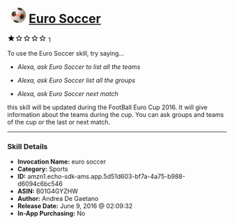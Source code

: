# &nbsp;<img src="skill_icon" alt="Euro Soccer icon" width="36"> [Euro Soccer](http://alexa.amazon.com/#skills/amzn1.echo-sdk-ams.app.5d51d603-bf7a-4a75-b988-d6094c6bc546)
![1 stars](../../images/ic_star_black_18dp_1x.png)![1 stars](../../images/ic_star_border_black_18dp_1x.png)![1 stars](../../images/ic_star_border_black_18dp_1x.png)![1 stars](../../images/ic_star_border_black_18dp_1x.png)![1 stars](../../images/ic_star_border_black_18dp_1x.png) 1

To use the Euro Soccer skill, try saying...

* *Alexa, ask Euro Soccer to list all the teams*

* *Alexa, ask Euro Soccer list all the groups*

* *Alexa, ask Euro Soccer next match*

this skill will be updated during the FootBall Euro Cup 2016.
It will give information about the teams during the cup.
You can ask groups and teams of the cup or the last or next match.

***

### Skill Details

* **Invocation Name:** euro soccer
* **Category:** Sports
* **ID:** amzn1.echo-sdk-ams.app.5d51d603-bf7a-4a75-b988-d6094c6bc546
* **ASIN:** B01G4GYZHW
* **Author:** Andrea De Gaetano
* **Release Date:** June 9, 2016 @ 02:09:32
* **In-App Purchasing:** No

